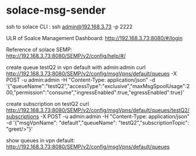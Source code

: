 # solace-msg-sender
ssh to solace CLI :
ssh admin@192.168.3.73 -p 2222

ULR of Soalce Management Dashboard:
http://192.168.3.73:8080/#/login

Reference of solace SEMP:
http://192.168.3.73:8080/SEMP/v2/config/help/#/

create queue testQ2 in vpn default with admin:admin
curl http://192.168.3.73:8080/SEMP/v2/config/msgVpns/default/queues -X POST -u admin:admin -H "Content-Type: application/json" -d '{"queueName":"testQ2","accessType":"exclusive","maxMsgSpoolUsage":200,"permission":"consume","ingressEnabled":true,"egressEnabled":true}'

create subscription on testQ2
curl http://192.168.3.73:8080/SEMP/v2/config/msgVpns/default/queues/testQ2/subscriptions -X POST -u admin:admin -H "Content-Type: application/json" -d '{"msgVpnName": "default","queueName": "testQ2","subscriptionTopic": "greet/>"}'

show queues in vpn default:
http://192.168.3.73:8080/SEMP/v2/config/msgVpns/default/queues

